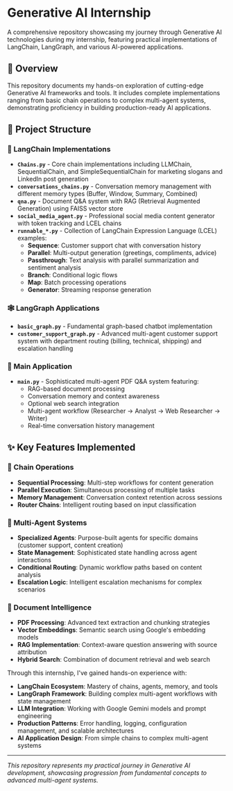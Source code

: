 # Generative AI Internship

A comprehensive repository showcasing my journey through Generative AI technologies during my internship, featuring practical implementations of LangChain, LangGraph, and various AI-powered applications.

## 🎯 Overview

This repository documents my hands-on exploration of cutting-edge Generative AI frameworks and tools. It includes complete implementations ranging from basic chain operations to complex multi-agent systems, demonstrating proficiency in building production-ready AI applications.


## 📁 Project Structure

### 🔗 LangChain Implementations
- **`Chains.py`** - Core chain implementations including LLMChain, SequentialChain, and SimpleSequentialChain for marketing slogans and LinkedIn post generation
- **`conversations_chains.py`** - Conversation memory management with different memory types (Buffer, Window, Summary, Combined)
- **`qna.py`** - Document Q&A system with RAG (Retrieval Augmented Generation) using FAISS vector store
- **`social_media_agent.py`** - Professional social media content generator with token tracking and LCEL chains
- **`runnable_*.py`** - Collection of LangChain Expression Language (LCEL) examples:
  - **Sequence**: Customer support chat with conversation history
  - **Parallel**: Multi-output generation (greetings, compliments, advice)
  - **Passthrough**: Text analysis with parallel summarization and sentiment analysis
  - **Branch**: Conditional logic flows
  - **Map**: Batch processing operations
  - **Generator**: Streaming response generation

### 🕸️ LangGraph Applications  
- **`basic_graph.py`** - Fundamental graph-based chatbot implementation
- **`customer_support_graph.py`** - Advanced multi-agent customer support system with department routing (billing, technical, shipping) and escalation handling

### 🚀 Main Application
- **`main.py`** - Sophisticated multi-agent PDF Q&A system featuring:
  - RAG-based document processing
  - Conversation memory and context awareness
  - Optional web search integration
  - Multi-agent workflow (Researcher → Analyst → Web Researcher → Writer)
  - Real-time conversation history management

## ✨ Key Features Implemented

### 🔄 Chain Operations
- **Sequential Processing**: Multi-step workflows for content generation
- **Parallel Execution**: Simultaneous processing of multiple tasks
- **Memory Management**: Conversation context retention across sessions
- **Router Chains**: Intelligent routing based on input classification

### 🤖 Multi-Agent Systems
- **Specialized Agents**: Purpose-built agents for specific domains (customer support, content creation)
- **State Management**: Sophisticated state handling across agent interactions
- **Conditional Routing**: Dynamic workflow paths based on content analysis
- **Escalation Logic**: Intelligent escalation mechanisms for complex scenarios

### 📄 Document Intelligence
- **PDF Processing**: Advanced text extraction and chunking strategies
- **Vector Embeddings**: Semantic search using Google's embedding models
- **RAG Implementation**: Context-aware question answering with source attribution
- **Hybrid Search**: Combination of document retrieval and web search


Through this internship, I've gained hands-on experience with:

- **LangChain Ecosystem**: Mastery of chains, agents, memory, and tools
- **LangGraph Framework**: Building complex multi-agent workflows with state management
- **LLM Integration**: Working with Google Gemini models and prompt engineering
- **Production Patterns**: Error handling, logging, configuration management, and scalable architectures
- **AI Application Design**: From simple chains to complex multi-agent systems

---

*This repository represents my practical journey in Generative AI development, showcasing progression from fundamental concepts to advanced multi-agent systems.*